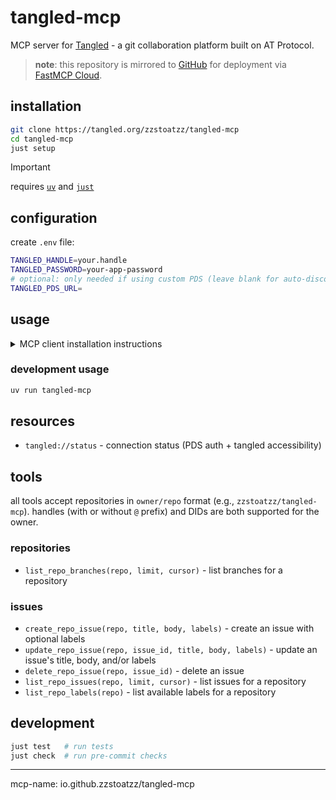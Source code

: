 # tangled-mcp

MCP server for [Tangled](https://tangled.org) - a git collaboration platform built on AT Protocol.

> **note**: this repository is mirrored to [GitHub](https://github.com/zzstoatzz/tangled-mcp) for deployment via [FastMCP Cloud](https://fastmcp.cloud).

## installation

```bash
git clone https://tangled.org/zzstoatzz/tangled-mcp
cd tangled-mcp
just setup
```

> [!IMPORTANT]
> requires [`uv`](https://docs.astral.sh/uv/) and [`just`](https://github.com/casey/just)

## configuration

create `.env` file:

```bash
TANGLED_HANDLE=your.handle
TANGLED_PASSWORD=your-app-password
# optional: only needed if using custom PDS (leave blank for auto-discovery)
TANGLED_PDS_URL=
```

## usage

<details>
<summary>MCP client installation instructions</summary>

### claude code

```bash
# basic setup
claude mcp add tangled -- uvx tangled-mcp

# with credentials
claude mcp add tangled \
  -e TANGLED_HANDLE=your.handle \
  -e TANGLED_PASSWORD=your-app-password \
  -- uvx tangled-mcp
```

### cursor

add to your cursor settings (`~/.cursor/mcp.json` or `.cursor/mcp.json`):

```json
{
  "mcpServers": {
    "tangled": {
      "command": "uvx",
      "args": ["tangled-mcp"],
      "env": {
        "TANGLED_HANDLE": "your.handle",
        "TANGLED_PASSWORD": "your-app-password"
      }
    }
  }
}
```

### codex cli

```bash
codex mcp add tangled \
  --env TANGLED_HANDLE=your.handle \
  --env TANGLED_PASSWORD=your-app-password \
  -- uvx tangled-mcp
```

### other clients

for clients that support MCP server configuration, use:
- **command**: `uvx`
- **args**: `["tangled-mcp"]`
- **environment variables**: `TANGLED_HANDLE`, `TANGLED_PASSWORD`, and optionally `TANGLED_PDS_URL`

</details>

### development usage

```bash
uv run tangled-mcp
```

## resources

- `tangled://status` - connection status (PDS auth + tangled accessibility)

## tools

all tools accept repositories in `owner/repo` format (e.g., `zzstoatzz/tangled-mcp`). handles (with or without `@` prefix) and DIDs are both supported for the owner.

### repositories
- `list_repo_branches(repo, limit, cursor)` - list branches for a repository

### issues
- `create_repo_issue(repo, title, body, labels)` - create an issue with optional labels
- `update_repo_issue(repo, issue_id, title, body, labels)` - update an issue's title, body, and/or labels
- `delete_repo_issue(repo, issue_id)` - delete an issue
- `list_repo_issues(repo, limit, cursor)` - list issues for a repository
- `list_repo_labels(repo)` - list available labels for a repository

## development

```bash
just test   # run tests
just check  # run pre-commit checks
```

---

mcp-name: io.github.zzstoatzz/tangled-mcp
